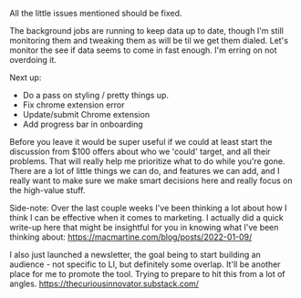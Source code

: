 
All the little issues mentioned should be fixed.

The background jobs are running to keep data up to date, though I'm still monitoring them and tweaking them as will be til we get them dialed. Let's monitor the see if data seems to come in fast enough. I'm erring on not overdoing it.

Next up:
* Do a pass on styling / pretty things up.
* Fix chrome extension error
* Update/submit Chrome extension
* Add progress bar in onboarding

Before you leave it would be super useful if we could at least start the discussion from $100 offers about who we 'could' target, and all their problems. That will really help me prioritize what to do while you're gone. There are a lot of little things we can do, and features we can add, and I really want to make sure we make smart decisions here and really focus on the high-value stuff.

Side-note: Over the last couple weeks I've been thinking a lot about how I think I can be effective when it comes to marketing. I actually did a quick write-up here that might be insightful for you in knowing what I've been thinking about: https://macmartine.com/blog/posts/2022-01-09/ 

I also just launched a newsletter, the goal being to start building an audience - not specific to LI, but definitely some overlap. It'll be another place for me to promote the tool. Trying to prepare to hit this from a lot of angles.
https://thecuriousinnovator.substack.com/

